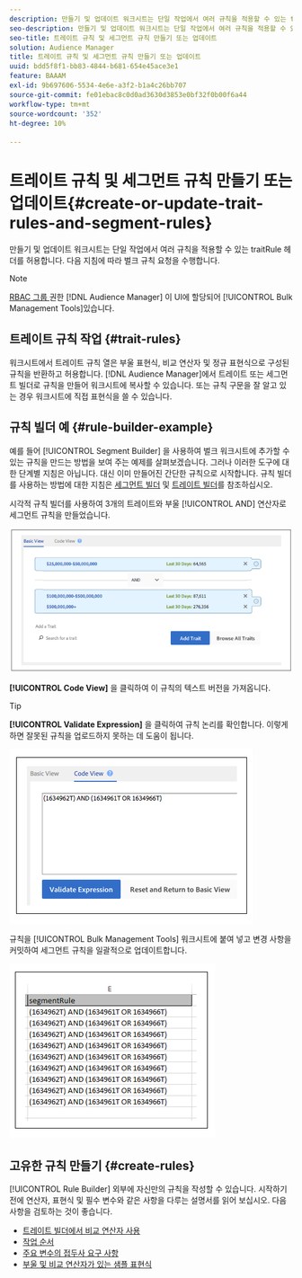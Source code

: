 ```yaml
---
description: 만들기 및 업데이트 워크시트는 단일 작업에서 여러 규칙을 적용할 수 있는 traitRule 헤더를 허용합니다. 다음 지침에 따라 벌크 규칙 요청을 수행합니다.
seo-description: 만들기 및 업데이트 워크시트는 단일 작업에서 여러 규칙을 적용할 수 있는 traitRule 헤더를 허용합니다. 다음 지침에 따라 벌크 규칙 요청을 수행합니다.
seo-title: 트레이트 규칙 및 세그먼트 규칙 만들기 또는 업데이트
solution: Audience Manager
title: 트레이트 규칙 및 세그먼트 규칙 만들기 또는 업데이트
uuid: bdd5f8f1-bb83-4844-b681-654e45ace3e1
feature: BAAAM
exl-id: 9b697606-5534-4e6e-a3f2-b1a4c26bb707
source-git-commit: fe01ebac8c0d0ad3630d3853e0bf32f0b00f6a44
workflow-type: tm+mt
source-wordcount: '352'
ht-degree: 10%

---
```


# 트레이트 규칙 및 세그먼트 규칙 만들기 또는 업데이트{#create-or-update-trait-rules-and-segment-rules}

만들기 및 업데이트 워크시트는 단일 작업에서 여러 규칙을 적용할 수 있는 traitRule 헤더를 허용합니다. 다음 지침에 따라 벌크 규칙 요청을 수행합니다.

<!-- 

<p>c_bulk_rules.xml </p>

 -->

>[!NOTE]
>
>[RBAC 그룹 ](../../features/administration/administration-overview.md) 권한 [!DNL Audience Manager] 이 UI에 할당되어  [!UICONTROL Bulk Management Tools]있습니다.

## 트레이트 규칙 작업 {#trait-rules}

워크시트에서 트레이트 규칙 열은 부울 표현식, 비교 연산자 및 정규 표현식으로 구성된 규칙을 반환하고 허용합니다. [!DNL Audience Manager]에서 트레이트 또는 세그먼트 빌더로 규칙을 만들어 워크시트에 복사할 수 있습니다. 또는 규칙 구문을 잘 알고 있는 경우 워크시트에 직접 표현식을 쓸 수 있습니다.

## 규칙 빌더 예 {#rule-builder-example}

예를 들어 [!UICONTROL Segment Builder] 을 사용하여 벌크 워크시트에 추가할 수 있는 규칙을 만드는 방법을 보여 주는 예제를 살펴보겠습니다. 그러나 이러한 도구에 대한 단계별 지침은 아닙니다. 대신 이미 만들어진 간단한 규칙으로 시작합니다. 규칙 빌더를 사용하는 방법에 대한 지침은 [세그먼트 빌더](../../features/segments/segment-builder.md) 및 [트레이트 빌더](../../features/traits/about-trait-builder.md)를 참조하십시오.

시각적 규칙 빌더를 사용하여 3개의 트레이트와 부울 [!UICONTROL AND] 연산자로 세그먼트 규칙을 만들었습니다.

![](assets/visualrule.png)

**[!UICONTROL Code View]** 을 클릭하여 이 규칙의 텍스트 버전을 가져옵니다.

>[!TIP]
>
>**[!UICONTROL Validate Expression]** 을 클릭하여 규칙 논리를 확인합니다. 이렇게 하면 잘못된 규칙을 업로드하지 못하는 데 도움이 됩니다.

![](assets/coderule.png)

규칙을 [!UICONTROL Bulk Management Tools] 워크시트에 붙여 넣고 변경 사항을 커밋하여 세그먼트 규칙을 일괄적으로 업데이트합니다.

![](assets/segmentrule.png)

## 고유한 규칙 만들기 {#create-rules}

[!UICONTROL Rule Builder] 외부에 자신만의 규칙을 작성할 수 있습니다. 시작하기 전에 연산자, 표현식 및 필수 변수와 같은 사항을 다루는 설명서를 읽어 보십시오. 다음 사항을 검토하는 것이 좋습니다.

* [트레이트 빌더에서 비교 연산자 사용](../../features/traits/trait-comparison-operators.md)
* [작업 순서](../../features/traits/trait-operator-precedence.md)
* [주요 변수의 접두사 요구 사항](../../features/traits/trait-variable-prefixes.md)
* [부울 및 비교 연산자가 있는 샘플 표현식](../../features/traits/trait-expression-samples.md)
